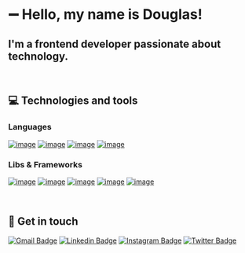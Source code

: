 # ➖ Hello, my name is Douglas!

## I'm a frontend developer passionate about technology.

<br />

## 💻 Technologies and tools

### Languages

[![image](https://img.shields.io/badge/HTML-white?style=for-the-badge&logo=html5&logoColor=black)](https://developer.mozilla.org/en-US/docs/Web/HTML)
[![image](https://img.shields.io/badge/CSS-white?&style=for-the-badge&logo=css3&logoColor=black)](https://developer.mozilla.org/en-US/docs/Web/CSS)
[![image](https://img.shields.io/badge/JavaScript-white?style=for-the-badge&logo=javascript&logoColor=black)](https://developer.mozilla.org/en-US/docs/Web/javascript)
[![image](https://img.shields.io/badge/TypeScript-white?style=for-the-badge&logo=typescript&logoColor=black)](https://www.typescriptlang.org/)

### Libs & Frameworks

[![image](https://img.shields.io/badge/React-white?style=for-the-badge&logo=react&logoColor=black)](https://react.dev/)
[![image](https://img.shields.io/badge/Bootstrap-white?style=for-the-badge&logo=bootstrap&logoColor=black)](https://getbootstrap.com/)
[![image](https://img.shields.io/badge/Material--UI-white?style=for-the-badge&logo=material-ui&logoColor=black)](https://mui.com/)
[![image](	https://img.shields.io/badge/Redux-white?style=for-the-badge&logo=redux&logoColor=black)](https://redux.js.org/)
[![image](https://img.shields.io/badge/Node.js-white?style=for-the-badge&logo=node.js&logoColor=black)](https://nodejs.org/en)

<br />

## 📱 Get in touch

[![Gmail Badge](	https://img.shields.io/badge/Gmail-white?style=for-the-badge&logo=gmail&logoColor=black)](mailto:douglaswdhein@gmail.com)
[![Linkedin Badge](https://img.shields.io/badge/LinkedIn-white?style=for-the-badge&logo=linkedin&logoColor=black)](https://www.linkedin.com/in/douglas-dhein-08359227a/) 
[![Instagram Badge](https://img.shields.io/badge/Instagram-white?style=for-the-badge&logo=instagram&logoColor=black)](https://instagram.com/douglasdhein)
[![Twitter Badge](https://img.shields.io/badge/Twitter-white?style=for-the-badge&logo=twitter&logoColor=black)](https://twitter.com/douglasdhein) 









